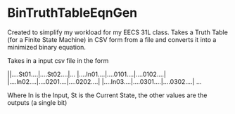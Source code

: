 # BinTruthTableEqnGen
Created to simplify my workload for my EECS 31L class. Takes a Truth Table (for a Finite State Machine) in CSV form from a file and converts it into a minimized binary equation.

Takes in a input csv file in the form

|<Any String>|....St01....|....St02....|...
|....In01....|....0101....|....0102....|
|....In02....|....0201....|....0202....|
|....In03....|....0301....|....0302....|
...

Where In is the Input, St is the Current State, the other values are the outputs (a single bit)
